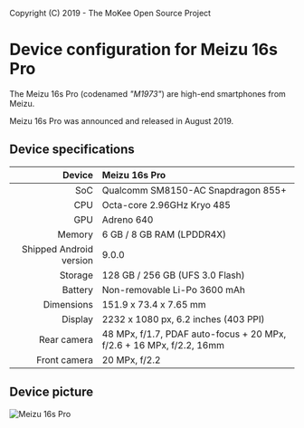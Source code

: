 Copyright (C) 2019 - The MoKee Open Source Project

Device configuration for Meizu 16s Pro
==============

The Meizu 16s Pro (codenamed _"M1973"_) are high-end smartphones from Meizu.

Meizu 16s Pro was announced and released in August 2019.

## Device specifications

| Device       | Meizu 16s Pro                          |
| -----------: | :------------------------------------- |
| SoC          | Qualcomm SM8150-AC Snapdragon 855+     |
| CPU          | Octa-core 2.96GHz Kryo 485             |
| GPU          | Adreno 640                             |
| Memory       | 6 GB / 8 GB RAM (LPDDR4X)              |
| Shipped Android version | 9.0.0                       |
| Storage      | 128 GB / 256 GB (UFS 3.0 Flash)        |
| Battery      | Non-removable Li-Po 3600 mAh           |
| Dimensions   | 151.9 x 73.4 x 7.65 mm                 |
| Display      | 2232 x 1080 px, 6.2 inches (403 PPI)   |
| Rear camera  | 48 MPx, f/1.7, PDAF auto-focus + 20 MPx, f/2.6 + 16 MPx, f/2.2, 16mm |
| Front camera | 20 MPx, f/2.2                          |

## Device picture

![Meizu 16s Pro](https://fms.res.meizu.com/dms/2019/08/27/6c016713-3222-4a32-b5cb-9e579f9029ee.png "Meizu 16s Pro")
